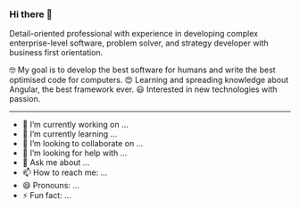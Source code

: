 ### Hi there 👋

Detail-oriented professional with experience in developing complex enterprise-level software, problem solver, and strategy developer with business first orientation.

🤓 My goal is to develop the best software for humans and write the best optimised code for computers.
😍 Learning and spreading knowledge about Angular, the best framework ever.
😃 Interested in new technologies with passion.

---

- 🔭 I’m currently working on ...
- 🌱 I’m currently learning ...
- 👯 I’m looking to collaborate on ...
- 🤔 I’m looking for help with ...
- 💬 Ask me about ...
- 📫 How to reach me: ...
- 😄 Pronouns: ...
- ⚡ Fun fact: ...
